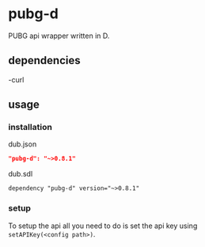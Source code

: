 # pubg-d
PUBG api wrapper written in D.
## dependencies
  -curl
## usage
### installation
dub.json
```JSON
"pubg-d": "~>0.8.1"
```
dub.sdl
```SDL
dependency "pubg-d" version="~>0.8.1"
```
### setup
To setup the api all you need to do is set the api key using `setAPIKey(<config path>)`.
